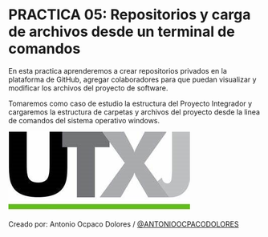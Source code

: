 # PRACTICA 05: Repositorios y carga de archivos desde un terminal de comandos

En esta practica aprenderemos a crear repositorios privados en la plataforma de GitHub, agregar colaboradores para que puedan visualizar y modificar los archivos del proyecto de software.

Tomaremos como caso de estudio la estructura del Proyecto Integrador y cargaremos la estructura de carpetas y archivos del proyecto desde la linea de comandos del sistema operativo windows.

![Logo-UTXJ](./Assets/Logo_UTXJ.jpg)

Creado por: Antonio Ocpaco Dolores / [@ANTONIOOCPACODOLORES](https://github.com/ANTONIOOCPACODOLORES)
